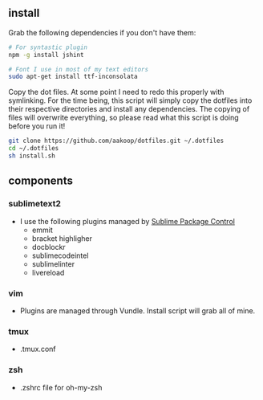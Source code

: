 ## install

Grab the following dependencies if you don't have them:
```sh
# For syntastic plugin
npm -g install jshint                   

# Font I use in most of my text editors
sudo apt-get install ttf-inconsolata    
```
Copy the dot files. At some point I need to redo this properly with symlinking. For the time being, this script will simply copy the dotfiles into their respective directories and install any dependencies. The copying of files will overwrite everything, so please read what this script is doing before you run it!
```sh
git clone https://github.com/aakoop/dotfiles.git ~/.dotfiles
cd ~/.dotfiles
sh install.sh
```

## components

### sublimetext2 
* I use the following plugins managed by [Sublime Package Control](http://wbond.net/sublime_packages/package_control)
  * emmit
  * bracket highligher
  * docblockr
  * sublimecodeintel
  * sublimelinter
  * livereload

### vim
* Plugins are managed through Vundle. Install script will grab all of mine.

### tmux
* .tmux.conf

### zsh 
* .zshrc file for oh-my-zsh
